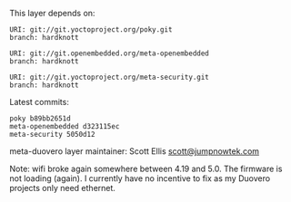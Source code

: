 This layer depends on:

    URI: git://git.yoctoproject.org/poky.git
    branch: hardknott 

    URI: git://git.openembedded.org/meta-openembedded
    branch: hardknott

    URI: git://git.yoctoproject.org/meta-security.git
    branch: hardknott

Latest commits:

    poky b89bb2651d
    meta-openembedded d323115ec
    meta-security 5050d12

meta-duovero layer maintainer: Scott Ellis <scott@jumpnowtek.com>

Note: wifi broke again somewhere between 4.19 and 5.0.
      The firmware is not loading (again). I currently have
      no incentive to fix as my Duovero projects only need
      ethernet.
